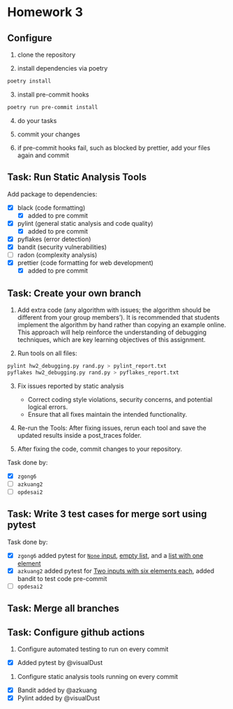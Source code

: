 # Homework 3

## Configure

1. clone the repository

2. install dependencies via poetry

```bash
poetry install
```

3. install pre-commit hooks

```bash
poetry run pre-commit install
```

4. do your tasks

5. commit your changes
6. if pre-commit hooks fail, such as blocked by prettier, add your files again and commit

## Task: Run Static Analysis Tools

Add package to dependencies:

- [x] black (code formatting)
  - [x] added to pre commit
- [x] pylint (general static analysis and code quality)
  - [x] added to pre commit
- [x] pyflakes (error detection)
- [x] bandit (security vulnerabilities)
- [ ] radon (complexity analysis)
- [x] prettier (code formatting for web development)
  - [x] added to pre commit

## Task: Create your own branch

1. Add extra code (any algorithm with issues; the algorithm should be different from your group members’). It is recommended that students implement the algorithm by hand rather than copying an example online. This approach will help reinforce the understanding of debugging techniques, which are key learning objectives of this assignment.

2. Run tools on all files:

```bash
pylint hw2_debugging.py rand.py > pylint_report.txt
pyflakes hw2_debugging.py rand.py > pyflakes_report.txt
```

3. Fix issues reported by static analysis

   - Correct coding style violations, security concerns, and potential logical errors.
   - Ensure that all fixes maintain the intended functionality.

4. Re-run the Tools: After fixing issues, rerun each tool and save the updated results inside a post_traces folder.
5. After fixing the code, commit changes to your repository.

Task done by:

- [x] `zgong6`
- [ ] `azkuang2`
- [ ] `opdesai2`

## Task: Write 3 test cases for merge sort using pytest

Task done by:

- [x] `zgong6` added pytest for [`None` input](tests/test_none_input.py), [empty list](tests/test_empty_input.py), and a [list with one element](tests/test_single_element_input.py)
- [x] `azkuang2` added pytest for [Two inputs with six elements each](tests/test_six_elements.py), added bandit to test code pre-commit
- [ ] `opdesai2`

## Task: Merge all branches

## Task: Configure github actions

1. Configure automated testing to run on every commit

- [x] Added pytest by @visualDust

1. Configure static analysis tools running on every commit

- [x] Bandit added by @azkuang
- [x] Pylint added by @visualDust
